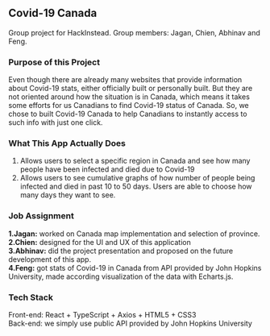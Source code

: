 ## Covid-19 Canada

Group project for HackInstead. Group members: Jagan, Chien, Abhinav and Feng.

### Purpose of this Project

Even though there are already many websites that provide information about Covid-19 stats, either officially built or personally built. But they are not oriented around how the situation is in Canada, which means it takes some efforts for us Canadians to find Covid-19 status of Canada. So, we chose to built Covid-19 Canada to help Canadians to instantly access to such info with just one click.

### What This App Actually Does

1. Allows users to select a specific region in Canada and see how many people have been infected and died due to Covid-19
2. Allows users to see cumulative graphs of how number of people being infected and died in past 10 to 50 days. Users are able to choose how many days they want to see.  

### Job Assignment

<strong>1.Jagan:</strong> worked on Canada map implementation and selection of province.
<br>
<strong>2.Chien:</strong> designed for the UI and UX of this application
<br>
<strong>3.Abhinav:</strong> did the project presentation and proposed on the future development of this app.
<br>
<strong>4.Feng:</strong> got stats of Covid-19 in Canada from API provided by John Hopkins University, made according visualization of the data with Echarts.js.

### Tech Stack

Front-end: React + TypeScript + Axios + HTML5 + CSS3
<br>
Back-end: we simply use public API provided by John Hopkins University
